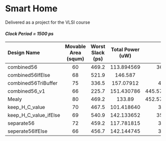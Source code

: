 # Smart Home
Delivered as a project for the VLSI course

#### _Clock Period = 1500 ps_
| Design Name  | Movable Area (squm)  | Worst Slack (ps) | Total Power (uW) | Overall |
| :------------ |:-------:| :----:| :--------:| :---------:|
| combined56            | 60 | 469.2 | 113.894569 | 362.0189137 |
| combined56IfElse      | 68 | 521.9 | 146.587    |  356.7474 | 
| combined56TriBuffer   | 75 | 336.5 | 157.07912  | 417.965824 |
| combined56_v1         | 66 | 225.7 | 151.430786 | 445.57615719999995 |
| Mealy                 | 80 | 469.2 | 133.89     | 452.57615719999995 |
| keep_H_C_value        | 70 | 467.5 | 101.418640 | 365.033728 |
| keep_H_C_value_ifElse | 69 | 540.9 | 142.133652 | 350.6567304 |
| separate56            | 72 | 459.2 | 117.781815 | 371.796363 |
| seperate56IfElse      | 66 | 456.7 | 142.144745 | 374.418949 |
